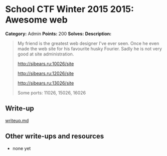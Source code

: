# School CTF Winter 2015 2015: Awesome web

**Category:** Admin
**Points:** 200
**Solves:** 
**Description:**

> My friend is the greatest web designer I've ever seen. Once he even made the web site for his favourite husky Fourier. Sadly he is not very good at site administration.
> 
> <http://sibears.ru:10026/site>
> 
> <http://sibears.ru:12026/site>
> 
> <http://sibears.ru:13026/site>
> 
> Some ports: 11026, 15026, 16026


## Write-up

[writeup.md](./writeup.md)

## Other write-ups and resources

* none yet
